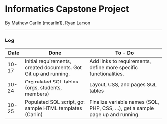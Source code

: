 # Informatics Capstone Project


By Mathew Carlin (mcarlin1), Ryan Larson


---

### Log

| Date | Done | To - Do |
|------|------|---------|
|10-17| Initial requirements, created documents. Got Git up and running. | Add links to requirements, define more specific functionalities. |
| 10-24 | Org related SQL tables (orgs, students, members) | Layout, CSS, and pages SQL tables |
| 10-25| Populated SQL script, got sample HTML templates (Carlin) | Finalize variable names (SQL, PHP, CSS, ...), get a sample page up and running. |
